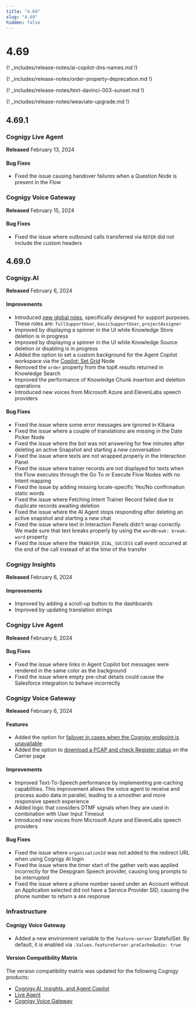 ```yaml
---
title: "4.69"
slug: "4.69"
hidden: false
---
```


# 4.69

{! _includes/release-notes/ai-copilot-dns-names.md !}

{! _includes/release-notes/order-property-deprecation.md !}

{! _includes/release-notes/text-davinci-003-sunset.md !}

{! _includes/release-notes/weaviate-upgrade.md !}

## 4.69.1

### Cognigy Live Agent

**Released** February 13, 2024

#### Bug Fixes

- Fixed the issue causing handover failures when a Question Node is present in the Flow

### Cognigy Voice Gateway

**Released** February 15, 2024

#### Bug Fixes

- Fixed the issue where outbound calls transferred via `REFER` did not include the custom headers

## 4.69.0

### Cognigy.AI

**Released** February 6, 2024

#### Improvements

- Introduced [new global roles](../ai/administer/access/admin-center/access-control.md#global-roles), specifically designed for support purposes. These roles are: `fullSupportUser`, `basicSupportUser`, `projectAssigner`
- Improved by displaying a spinner in the UI while Knowledge Store deletion is in progress
- Improved by displaying a spinner in the UI while Knowledge Source deletion or disabling is in progress
- Added the option to set a custom background for the Agent Copilot workspace via the [Copilot: Set Grid](../ai/build/node-reference/ai-copilot/set-grid.md) Node
- Removed the `order` property from the topK results returned in Knowledge Search
- Improved the performance of Knowledge Chunk insertion and deletion operations
- Introduced new voices from Microsoft Azure and ElevenLabs speech providers

#### Bug Fixes

- Fixed the issue where some error messages are ignored in Kibana
- Fixed the issue where a couple of translations are missing in the Date Picker Node
- Fixed the issue where the bot was not answering for few minutes after deleting an active Snapshot and starting a new conversation
- Fixed the issue where texts are not wrapped properly in the Interaction Panel
- Fixed the issue where trainer records are not displayed for texts when the Flow executes through the Go To or Execute Flow Nodes with no Intent mapping
- Fixed the issue by adding missing locale-specific Yes/No confirmation static words
- Fixed the issue where Fetching Intent Trainer Record failed due to duplicate records awaiting deletion
- Fixed the issue where the AI Agent stops responding after deleting an active snapshot and starting a new chat
- Fixed the issue where text in Interaction Panels didn't wrap correctly. We made sure that text breaks properly by using the `wordBreak: break-word` property
- Fixed the issue where the `TRANSFER_DIAL_SUCCESS` call event occurred at the end of the call instead of at the time of the transfer

### Cognigy Insights

**Released** February 6, 2024

#### Improvements

- Improved by adding a scroll-up button to the dashboards
- Improved by updating translation strings

### Cognigy Live Agent

**Released** February 6, 2024

#### Bug Fixes

- Fixed the issue where links in Agent Copilot bot messages were rendered in the same color as the background
- Fixed the issue where empty pre-chat details could cause the Salesforce integration to behave incorrectly

### Cognigy Voice Gateway

**Released** February 6, 2024

#### Features

- Added the option for [failover in cases when the Cognigy endpoint is unavailable](../voice-gateway/webapp/applications.md#call-forwarding)
- Added the option to [download a PCAP and check Register status](../voice-gateway/webapp/carriers.md#outbound-authentication) on the Carrier page

#### Improvements

- Improved Text-To-Speech performance by implementing pre-caching capabilities. This improvement allows the voice agent to receive and process audio data in parallel, leading to a smoother and more responsive speech experience
- Added logic that considers DTMF signals when they are used in combination with User Input Timeout
- Introduced new voices from Microsoft Azure and ElevenLabs speech providers

#### Bug Fixes

- Fixed the issue where `organisationId` was not added to the redirect URL when using Cognigy AI login
- Fixed the issue where the timer start of the gather verb was applied incorrectly for the Deepgram Speech provider, causing long prompts to be interrupted
- Fixed the issue where a phone number saved under an Account without an Application selected did not have a Service Provider SID, causing the phone number to return a `404` response

### Infrastructure

#### Cognigy Voice Gateway

- Added a new environment variable to the `feature-server` StatefulSet. By default, it is enabled via `.Values.featureServer.preCacheAudio: true`

#### Version Compatibility Matrix

The version compatibility matrix was updated for the following Cognigy products:

- [Cognigy.AI, Insights, and Agent Copilot](../ai/installation/version-compatibility-matrix.md)
- [Live Agent](../live-agent/installation/deployment/version-compatibility-matrix.md)
- [Cognigy Voice Gateway](../voice-gateway/installation/version-compatibility-matrix.md)